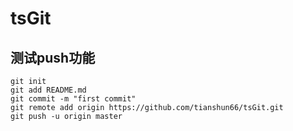 # tsGit
## 测试push功能

```
git init
git add README.md
git commit -m "first commit"
git remote add origin https://github.com/tianshun66/tsGit.git
git push -u origin master
```

